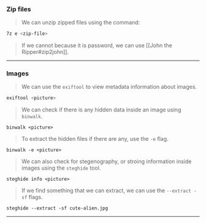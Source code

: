
### Zip files

> We can unzip zipped files using the command:

```bash
7z e <zip-file>
```

> If we cannot because it is password, we can use [[John the Ripper#zip2john]].

---

### Images

>  We can use the `exiftool` to view metadata information about images.

```bash
exiftool <picture>
```

> We can check if there is any hidden data inside an image using `binwalk`.

```shell
binwalk <picture>
```

> To extract the hidden files if there are any, use the `-e` flag.

```shell
binwalk -e <picture>
```

> We can also check for stegenography, or stroing information inside images using the `steghide` tool.

```shell
steghide info <picture>
```

> If we find something that we can extract, we can use the `--extract -sf` flags.

```shell
steghide --extract -sf cute-alien.jpg 
```

---

